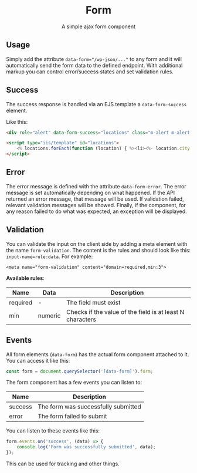 <h1 align="center">Form</h1>
<p align="center">A simple ajax form component</p>

## Usage

Simply add the attribute `data-form="/wp-json/..."` to any form and it will automatically send
the form data to the defined endpoint. With additional markup you can control
error/success states and set validation rules.

## Success

The success response is handled via an EJS template a `data-form-success` element.

Like this:

```html
<div role="alert" data-form-success="locations" class="m-alert m-alert--success is-hidden"></div>

<script type="iis/template" id="locations">
	<% locations.forEach(function (location) { %><li><%- location.city %> (<%- location.country %>)</li><% }); %>
</script>
```

## Error

The error message is defined with the attribute `data-form-error`. The error message is set
automatically depending on what happened. If the API returned an error message, that message will be used.
If validation failed, relevant validation messages will be showed. Finally, if the component, for any reason failed to do what was expected, an exception will be displayed.

## Validation

You can validate the input on the client side by adding a meta element with the name `form-validation`.
The content is the rules and should look like this: `input-name=rule:data`. For example:

```
<meta name="form-validation" content="domain=required,min:3">
```

__Available rules__:

| Name | Data | Description |
| ---- | ---- | ----------- |
| required | - | The field must exist |
| min | numeric | Checks if the value of the field is at least N characters |

## Events

All form elements (`data-form`) has the actual form component attached to it. You can access it like this:

```javascript
const form = document.querySelector('[data-form]').form;
```

The form component has a few events you can listen to:

| Name | Description |
| ---- | ----------- |
| success | The form was successfully submitted |
| error | The form failed to submit |

You can listen to these events like this:

```javascript
form.events.on('success', (data) => {
	console.log('Form was successfully submitted', data);
});
```

This can be used for tracking and other things.

